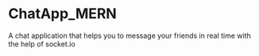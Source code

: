 # ChatApp_MERN 
A chat application that helps you to message your friends in real time with the help of socket.io
